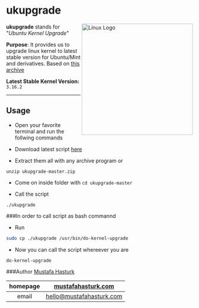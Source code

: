 ukupgrade
=========

<img align="right" height="300" src="https://www.kernel.org/theme/images/logos/tux.png" alt="Linux Logo" title="Tux">

**ukupgrade** stands for "*Ubuntu Kernel Upgrade*"   

**Purpose**: It provides us to upgrade linux kernel to latest stable version for Ubuntu/Mint and derivatives. Based on [this archive](http://kernel.ubuntu.com/~kernel-ppa/mainline/)

**Latest Stable Kernel Version:** `3.16.2`

-----------------------------------------


## Usage
* Open your favorite terminal and run the follwing commands

* Download latest script [here](https://github.com/muhasturk/ukupgrade/archive/master.zip "ukupgrade-master")

* Extract them all with any archive program or 
```
unzip ukupgrade-master.zip
```
* Come on inside folder with `cd ukupgrade-master `

* Call the script
```
./ukupgrade
```

###In order to call script as bash commannd
* Run 
```sh
sudo cp ./ukupgrade /usr/bin/do-kernel-upgrade
```
* Now you can call the script whereever you are
```
do-kernel-upgrade
```

###Author
[Mustafa Hasturk](https://www.linkedin.com/in/muhasturk)   

|   homepage	|   [mustafahasturk.com](http://mustafahasturk.com "Official Web Site")   	|
|:-:	|:-:	|
|   email	|   hello@mustafahasturk.com	|
